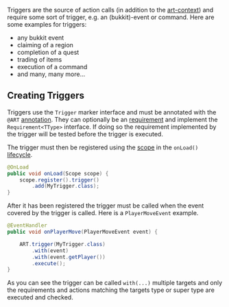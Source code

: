 Triggers are the source of action calls (in addition to the [art-context](art-context.md)) and require some sort of trigger, e.g. an (bukkit)-event or command. Here are some examples for triggers:

* any bukkit event
* claiming of a region
* completion of a quest
* trading of items
* execution of a command
* and many, many more...

## Creating Triggers

Triggers use the `Trigger` marker interface and must be annotated with the `@ART` [annotation](annotations.md). They can optionally be an [requirement](requirements.md) and implement the `Requirement<TType>` interface. If doing so the requirement implemented by the trigger will be tested before the trigger is executed.

The trigger must then be registered using the [scope](scope.md) in the `onLoad()` [lifecycle](modules.md#onload).

```java
@OnLoad
public void onLoad(Scope scope) {
    scope.register().trigger()
        .add(MyTrigger.class);
}
```

After it has been registered the trigger must be called when the event covered by the trigger is called. Here is a `PlayerMoveEvent` example.

```java
@EventHandler
public void onPlayerMove(PlayerMoveEvent event) {

    ART.trigger(MyTrigger.class)
        .with(event)
        .with(event.getPlayer())
        .execute();
}
```

As you can see the trigger can be called `with(...)` multiple targets and only the requirements and actions matching the targets type or super type are executed and checked.

